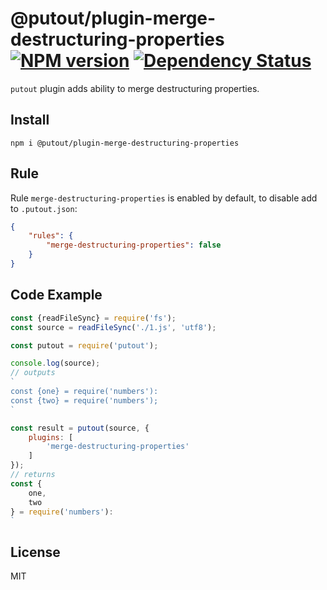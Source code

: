 # @putout/plugin-merge-destructuring-properties [![NPM version][NPMIMGURL]][NPMURL] [![Dependency Status][DependencyStatusIMGURL]][DependencyStatusURL]

[NPMIMGURL]:                https://img.shields.io/npm/v/@putout/plugin-merge-destructuring-properties.svg?style=flat&longCache=true
[NPMURL]:                   https://npmjs.org/package/@putout/plugin-merge-destructuring-properties"npm"

[DependencyStatusURL]:      https://david-dm.org/coderaiser/putout?path=packages/plugin-merge-destructuring-properties
[DependencyStatusIMGURL]:   https://david-dm.org/coderaiser/putout.svg?path=packages/plugin-merge-destructuring-properties

`putout` plugin adds ability to merge destructuring properties.

## Install

```
npm i @putout/plugin-merge-destructuring-properties
```

## Rule

Rule `merge-destructuring-properties` is enabled by default, to disable add to `.putout.json`:

```json
{
    "rules": {
        "merge-destructuring-properties": false
    }
}
```

## Code Example

```js
const {readFileSync} = require('fs');
const source = readFileSync('./1.js', 'utf8');

const putout = require('putout');

console.log(source);
// outputs
`
const {one} = require('numbers'):
const {two} = require('numbers');
`

const result = putout(source, {
    plugins: [
        'merge-destructuring-properties'
    ]
});
// returns
const {
    one,
    two
} = require('numbers'):
`
```

## License

MIT

